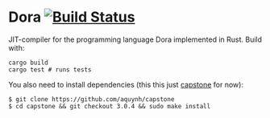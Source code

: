# Dora [![Build Status](https://travis-ci.org/dinfuehr/dora-rust.svg?branch=master)](https://travis-ci.org/dinfuehr/dora-rust)

JIT-compiler for the programming language Dora implemented in Rust. Build with:

```
cargo build
cargo test # runs tests
```

You also need to install dependencies (this this just [capstone](https://github.com/aquynh/capstone) for now):

```
$ git clone https://github.com/aquynh/capstone
$ cd capstone && git checkout 3.0.4 && sudo make install
```
